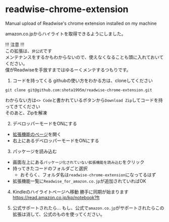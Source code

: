 # readwise-chrome-extension
Manual upload of Readwise's chrome extension installed on my machine  
  
amazon.co.jpからハイライトを取得できるようにしました。  
  
!!! 注意 !!!  
この拡張は、`非公式`です  
メンテナンスをするかもわからないので、使えなくなることも頭に入れておいてください。  
僕がReadwiseを手放すまではゆるーくメンテするつもりです。  
  
1. コードを持ってくる
githubの使い方をわかる方は、cloneしてください  
```dotnetcli
git clone git@github.com:shota1995m/readwise-chrome-extension.git
```
  
わからない方は`<> Code`と書かれているボタンから`Download Zip`してコードを持ってきてください  
そのあと、Zipを解凍  
  
2. デベロッパーモードをONにする
- [拡張機能のページ](chrome://extensions/)を開く
- 右上にあるデベロッパーモードをONにする
  
3. パッケージを読み込む
- 画面左上にある`パッケージ化されていない拡張機能を読み込む`をクリック
- 持ってきたコードのフォルダごと選択
  - おそらく、フォルダ名は`readwise-chrome-extension`になってるはず
- 拡張機能一覧に`Readwise_for_amazon.co.jp`が追加されていればOK
  
4. Kindleのハイライトページへ移動
勝手に同期が始まります  
https://read.amazon.co.jp/kp/notebook?ft  
  
5. 公式サポートされたら...
もし、公式で`amazon.co.jp`がサポートされたらこの拡張は消して、公式のものを使ってください。

